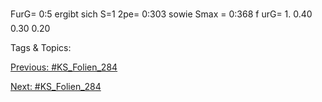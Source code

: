 FurG= 0:5 ergibt sich S=1
2pe= 0:303 sowie Smax = 0:368 f urG= 1.
0.40
0.30
0.20

   Tags & Topics:
   

[Previous: #KS_Folien_284](KS_Folien_284.md)

[Next: #KS_Folien_284](KS_Folien_284.md)